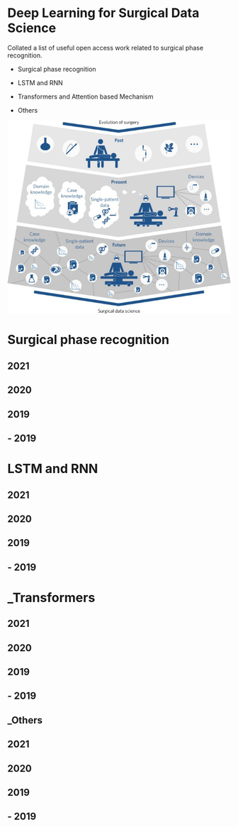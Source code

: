 # Deep Learning for Surgical Data Science
Collated a list of useful open access work related to surgical phase recognition.



- Surgical phase recognition

- LSTM and RNN

- Transformers and Attention based Mechanism

- Others

![An overview of surgical data science evolution](images/SDS_nature.jpg)


# Surgical phase recognition

## 2021

## 2020

## 2019

## - 2019

# LSTM and RNN


## 2021

## 2020

## 2019

## - 2019


# _Transformers

## 2021

## 2020

## 2019

## - 2019

## _Others

## 2021

## 2020

## 2019

## - 2019



